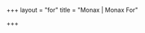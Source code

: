+++
layout = "for"
title = "Monax | Monax For"

+++

<!-- section layout stored in /layouts/section/for.html -->

<!-- It's referred to on the rest of the structure as monaxfor for semantics. Named 'for' here because urls are defined by section structure. No way around it. -->
